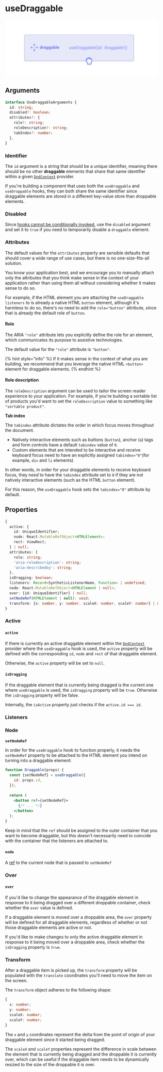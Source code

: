 # useDraggable

![](../../.gitbook/assets/draggable.png)

## Arguments

```typescript
interface UseDraggableArguments {
  id: string;
  disabled?: boolean;
  attributes?: {
    role?: string;
    roleDescription?: string;
    tabIndex?: number;
  },
}
```

### Identifier

The `id` argument is a string that should be a unique identifier, meaning there should be no other **draggable** elements that share that same identifier within a given [`DndContext`](../context-provider/) provider.

If you're building a component that uses both the `useDraggable` and `useDroppable` hooks, they can both share the same identifier since draggable elements are stored in a different key-value store than droppable elements.

### Disabled

Since [hooks cannot be conditionally invoked](https://reactjs.org/docs/hooks-rules.html), use the `disabled` argument and set it to `true` if you need to temporarily disable a `draggable` element.

### Attributes

The default values for the `attributes` property are sensible defaults that should cover a wide range of use cases, but there is no one-size-fits-all solution.

You know your application best, and we encourage you to manually attach only the attributes that you think make sense in the context of your application rather than using them all without considering whether it makes sense to do so. 

For example, if the HTML element you are attaching the `useDraggable` `listeners` to is already a native HTML `button` element, although it's harmless to do so, there's no need to add the `role="button"` attribute, since that is already the default role of `button`. 

#### Role

The ARIA `"role"` attribute lets you explicitly define the role for an element, which communicates its purpose to assistive technologies.

The default value for the `"role"` attribute is `"button"`. 

{% hint style="info" %}
If it makes sense in the context of what you are building, we recommend that you leverage the native HTML `<button>` element for draggable elements.
{% endhint %}

#### Role description

The `roleDescription` argument can be used to tailor the screen reader experience to your application. For example, if you're building a sortable list of products you'd want to set the `roleDescription` value to something like `"sortable product"`.

**Tab index**

The `tabindex` attribute dictates the order in which focus moves throughout the document.

* Natively interactive elements such as buttons \(`button`\), anchor \(`a`\) tags and form controls have a default `tabindex` value of `0`. 
* Custom elements that are intended to be interactive and receive keyboard focus need to have an explicitly assigned `tabindex="0"`\(for example, `div` and `li` elements\)

In other words, in order for your draggable elements to receive keyboard focus, they _need_ to have the `tabindex` attribute set to `0` if they are not natively interactive elements \(such as the HTML `button` element\).

For this reason, the `useDraggable` hook sets the `tabindex="0"` attribute by default.

## Properties

```typescript
{
  active: {
    id: UniqueIdentifier;
    node: React.MutableRefObject<HTMLElement>;
    rect: ViewRect;
  } | null;
  attributes: {
    role: string;
    'aria-roledescription': string;
    'aria-describedby': string;
  },
  isDragging: boolean;
  listeners: Record<SyntheticListenerName, Function> | undefined;
  node: React.MutableRefObject<HTMLElement | null>;
  over: {id: UniqueIdentifier} | null;
  setNodeRef(HTMLElement | null): void;
  transform: {x: number, y: number, scaleX: number, scaleY: number} | null;
}
```

### Active

#### `active`

If there is currently an active draggable element within the [`DndContext`](../context-provider/) provider where the `useDraggable` hook is used, the `active` property will be defined with the corresponding `id`, `node` and `rect` of that draggable element. 

Otherwise, the `active` property will be set to `null`.

#### `isDragging`

If the draggable element that is currently being dragged is the current one where `useDraggable` is used, the `isDragging` property will be `true`. Otherwise the `isDragging` property will be false.

Internally, the `isActive` property just checks if the `active.id === id`.

### Listeners



### Node

**`setNodeRef`**

In order for the `useDraggable` hook to function properly, it needs the `setNodeRef` property to be attached to the HTML element you intend on turning into a draggable element:

```jsx
function Draggable(props) {
  const {setNodeRef} = useDraggable({
    id: props.id,
  });
  
  return (
    <button ref={setNodeRef}>
      {/* ... */}
    </button>
  );
}
```

Keep in mind that the `ref` should be assigned to the outer container that you want to become draggable, but this doesn't necessarily need to coincide with the container that the listeners are attached to.

#### **`node`**

A [ref](https://reactjs.org/docs/refs-and-the-dom.html) to the current node that is passed to `setNodeRef`

### Over

#### **`over`**

If you'd like to change the appearance of the draggable element in response to it being dragged over a different droppable container, check whether the `over` value is defined. 

If a draggable element is moved over a droppable area, the `over` property will be defined for all draggable elements, regardless of whether or not those draggable elements are active or not.

If you'd like to make changes to only the active draggable element in response to it being moved over a droppable area, check whether the `isDragging` property is `true`.

### Transform

After a draggable item is picked up, the `transform` property will be populated with the `translate` coordinates you'll need to move the item on the screen.  

The `transform` object adheres to the following shape: 

```typescript
{
  x: number;
  y: number;
  scaleX: number;
  scaleY: number;
}
```

The `x` and `y` coordinates represent the delta from the point of origin of your draggable element since it started being dragged.

The `scaleX` and `scaleY` properties represent the difference in scale between the element that is currently being dragged and the droppable it is currently over, which can be useful if the draggable item needs to be dynamically resized to the size of the droppable it is over.

